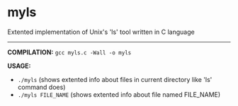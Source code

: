 # myls
Extented implementation of Unix's 'ls' tool written in C language

-------------------------

**COMPILATION:**
`gcc myls.c -Wall -o myls`

**USAGE:**
* `./myls` (shows extented info about files in current directory like 'ls' command does)
* `./myls FILE_NAME` (shows extented info about file named FILE_NAME)
